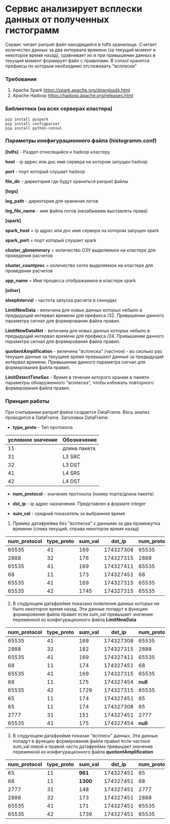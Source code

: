 # Сервис  анализирует всплески данных от полученных гистограмм 

Сервис читает parquet файл находящийся в hdfs хранилище. Считает количество данных за два интервала времени (за текущий момент и некоторое время назад), сравнивает их и при привышении данных в текущий момент формирует файл с правилами. 
В consul хранятся префиксы по которым необходимо отслеживать "всплески"

### Требования
1. Apache Spark https://spark.apache.org/downloads.html
2. Apache Hadoop https://hadoop.apache.org/releases.html



### Библиотеки (на всех серверах кластера)
```
pip install pyspark
pip install configparser
pip install python-consul

```

### Параметры конфигурационного файла (histogramm.conf)
**[hdfs]** - Раздел относящийся к hadoop кластеру

**host** - ip адрес или днс имя сервера на котором запущен hadoop

**port** - порт который слушает  hadoop

**file_dir** - директория где будут храниться parquet файлы 

**[logs]**

**log_path** - директория для хранения логов 

**log_file_name** - имя файла логов (незабываем выставлять права)


**[spark]**

**spark_host** = ip адрес или днс имя сервера на котором запущен spark

**spark_port** = порт который слушает  spark

**cluster_gbmemmory** = количество ОЗУ выделяемое на кластере для  проведения расчетов

**cluster_countproc** = количество cores выделяемое на кластере для  проведения расчетов

**app_name** = Имя процесса отображаемое в кластере spark 

**[other]** 

**sleepInterval** - частота запуска расчета в секнудах

**LimitNewData** - величина для новых данных которых небыло в предыдущий интервал времени для префикса /32. Привышении данного параметра сигнал для формирования файла правил.

**LimitNewDataNet** - величина для новых данных которых небыло в предыдущий интервал времени для префикса /24. Привышении данного параметра сигнал для формирования файла правил.

**quotientAmplification** - величина "всплеска" (частное) - во сколько раз текущие данные за текущиее время превышают данные за предыдущий интервал времени.  Привышении данного параметра сигнал для формирования файла правил.

**LimitDetectTimeSec** - Время в течении которого храним в памяти параметры обнаруженного "всплеска", чтобы избежать повторного формирования файла правил.

### Принцип работы

При считывании parquet файла создается DataFrame. Весь анализ проводится в DataFrame. 
Заголовки DataFrame:
- **type_proto** - Тип протокола

|условное значение|Обозначение  |
|-----------------|-------------|
|     11          |длина пакета |
|     31          |L3 SRC       |
|     32          |L3 DST       |
|     41          |L4 SRS       |
|     42          |L4 DST       |


- **num_protocol** - значение протокола (номер порта/длина пакета)

- **dst_ip** - ip адрес назначения. Представлен в формате integer

- **sum_val** - средний показатель за выбранное время

1. Пример датафрейма без "всплеска" с данными за два промежутка времени (слева текущий, справа некоторое время назад)

|num_protocol|type_proto|sum_val|   dst_ip|num_protocol|type_proto|sum_val|   dst_ip|
|------------|----------|-------|---------|------------|----------|-------|---------|
|       65535|        41|    169|174327308|       65535|        41|    179|174327308|
|        2888|        32|    176|174327315|        2888|        32|    182|174327315|
|       65535|        41|    169|174327411|       65535|        41|    179|174327411|
|          68|        11|    173|174327451|          68|        11|    173|174327451|
|       65535|        41|    169|174327315|       65535|        41|    179|174327315|
|       65535|        42|   1745|174327315|       65535|        42|   1737|174327315|


2. В слудующем датафрейме показано появление данных которых не было некоторое время назад. Эти данные попадут в функцию формирования файла правил если sum_val превышает значение переменной из конфигурационного файла **LimitNewData**

|num_protocol|type_proto|sum_val|   dst_ip|num_protocol|type_proto|sum_val|   dst_ip|
|------------|----------|-------|---------|------------|----------|-------|---------|
|       65535|        41|    169|174327308|       65535|        41|    160|174327308|
|        2888|        32|    182|174327315|        2888|        32|    172|174327315|
|       65535|        41|    169|174327411|       65535|        41|    160|174327411|
|          68|        11|    174|174327451|          68|        11|    170|174327451|
|       65535|        41|    169|174327315|       65535|        41|    160|174327315|
|          68|        11|    175|174327454|        **null**|      **null**|   **null**|     **null**|
|       65535|        42|   1729|174327315|       65535|        42|   1770|174327315|
|          65|        11|    174|174327451|          65|        11|    173|174327451|
|          65|        11|    174|174327308|          65|        11|    173|174327308|
|        2777|        31|    151|174327451|        2777|        31|    140|174327451|
|       65535|        41|    175|174327454|        **null**|      **null**|   **null**|     **null**|


3. В слудующем датафрейме показан "всплеск" данных. Эти данные попадут в функцию формирования файла правил если частное sum_val левой и правой части датафрейма превышает значение переменной из конфигурационного файла **quotientAmplification**

|num_protocol|type_proto|sum_val|   dst_ip|num_protocol|type_proto|sum_val|   dst_ip|
|------------|----------|-------|---------|------------|----------|-------|---------|
|          65|        11|    **961**|174327451|          65|        11|    174|174327451|
|          68|        11|    **1300**|174327451|          68|        11|    174|174327451|
|        2777|        31|    148|174327451|        2777|        31|    150|174327451|
|        2888|        32|    173|174327451|        2888|        32|    171|174327451|
|       65535|        41|    171|174327451|       65535|        41|    173|174327451|
|       65535|        42|   1739|174327451|       65535|        42|   1755|174327451|
